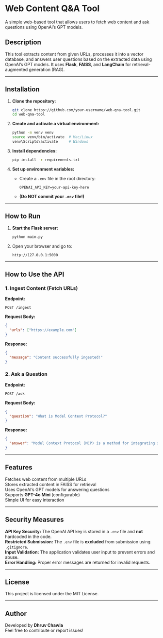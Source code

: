 # Web Content Q&A Tool

A simple web-based tool that allows users to fetch web content and ask questions using OpenAI’s GPT models.

## Description
This tool extracts content from given URLs, processes it into a vector database, and answers user questions based on the extracted data using OpenAI’s GPT models. It uses **Flask**, **FAISS**, and **LangChain** for retrieval-augmented generation (RAG).

---

## Installation

1. **Clone the repository:**
   ```bash
   git clone https://github.com/your-username/web-qna-tool.git
   cd web-qna-tool
   ```

2. **Create and activate a virtual environment:**
   ```bash
   python -m venv venv
   source venv/bin/activate  # Mac/Linux
   venv\Scripts\activate     # Windows
   ```

3. **Install dependencies:**
   ```bash
   pip install -r requirements.txt
   ```

4. **Set up environment variables:**
   - Create a `.env` file in the root directory:
     ```
     OPENAI_API_KEY=your-api-key-here
     ```
   - **(Do NOT commit your `.env` file!)**

---

## How to Run

1. **Start the Flask server:**
   ```bash
   python main.py
   ```
2. Open your browser and go to:
   ```
   http://127.0.0.1:5000
   ```

---

## How to Use the API

### 1️. Ingest Content (Fetch URLs)
**Endpoint:**
```
POST /ingest
```
**Request Body:**
```json
{
  "urls": ["https://example.com"]
}
```
**Response:**
```json
{
  "message": "Content successfully ingested!"
}
```

### 2️. Ask a Question
**Endpoint:**
```
POST /ask
```
**Request Body:**
```json
{
  "question": "What is Model Context Protocol?"
}
```
**Response:**
```json
{
  "answer": "Model Context Protocol (MCP) is a method for integrating structured data into AI responses..."
}
```

---

## Features

Fetches web content from multiple URLs  
Stores extracted content in FAISS for retrieval  
Uses OpenAI’s GPT models for answering questions  
Supports **GPT-4o Mini** (configurable)  
Simple UI for easy interaction  

---

## Security Measures

**API Key Security:** The OpenAI API key is stored in a `.env` file and **not** hardcoded in the code.  
**Restricted Submission:** The `.env` file is **excluded** from submission using `.gitignore`.  
**Input Validation:** The application validates user input to prevent errors and abuse.  
**Error Handling:** Proper error messages are returned for invalid requests.  

---

## License
This project is licensed under the MIT License.

---

## Author
Developed by **Dhruv Chawla**  
Feel free to contribute or report issues!
